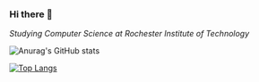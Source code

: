 ### Hi there 👋

_Studying Computer Science at Rochester Institute of Technology_

<!--
**Marinara-Sauce/Marinara-Sauce** is a ✨ _special_ ✨ repository because its `README.md` (this file) appears on your GitHub profile.

Here are some ideas to get you started:

- 🔭 I’m currently working on ...
- 🌱 I’m currently learning ...
- 👯 I’m looking to collaborate on ...
- 🤔 I’m looking for help with ...
- 💬 Ask me about ...
- 📫 How to reach me: ...
- 😄 Pronouns: ...
- ⚡ Fun fact: ...
-->

![Anurag's GitHub stats](https://github-readme-stats.vercel.app/api?username=Marinara-Sauce&count_private=true&theme=tokyonight)

[![Top Langs](https://github-readme-stats.vercel.app/api/top-langs/?username=Marinara-Sauce&layout=compact)](https://github.com/Marinara-Sauce/github-readme-stats)
